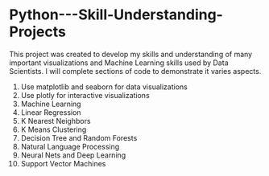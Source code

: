 # Python---Skill-Understanding-Projects

This project was created to develop my skills and understanding of many important visualizations and Machine Learning skills used by Data Scientists. I will complete sections of code to demonstrate it varies aspects. 

1)  Use matplotlib and seaborn for data visualizations
2)  Use plotly for interactive visualizations
3)  Machine Learning
4)  Linear Regression
5)  K Nearest Neighbors
6)  K Means Clustering
7)  Decision Tree and Random Forests
8)  Natural Language Processing
9) Neural Nets and Deep Learning
10) Support Vector Machines




